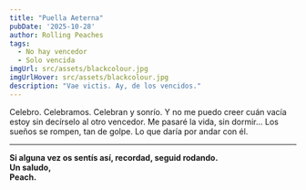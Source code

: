 ```yaml
---
title: "Puella Aeterna" 
pubDate: '2025-10-28'
author: Rolling Peaches
tags: 
  - No hay vencedor
  - Solo vencida
imgUrl: src/assets/blackcolour.jpg
imgUrlHover: src/assets/blackcolour.jpg
description: "Vae victis. Ay, de los vencidos."
---
```

Celebro. Celebramos. Celebran y sonrío. Y no me puedo creer cuán vacía estoy sin decírselo al otro vencedor. 
Me pasaré la vida, sin dormir... Los sueños se rompen, tan de golpe.
Lo que daría por andar con él. 

---

**Si alguna vez os sentís así, recordad, seguid rodando.  
Un saludo,  
Peach.**
